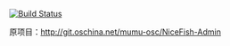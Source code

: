 [![Build Status](https://travis-ci.org/RicoLiu/LearningAngular2.svg?branch=master)](https://travis-ci.org/RicoLiu/LearningAngular2)

原项目：http://git.oschina.net/mumu-osc/NiceFish-Admin